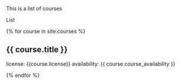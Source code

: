 ---
---

This is a list of courses

List

{% for course in site.courses %}
## {{ course.title }}

license: {{course.license}}
availability: {{ course.course_availability }}

{% endfor %}
